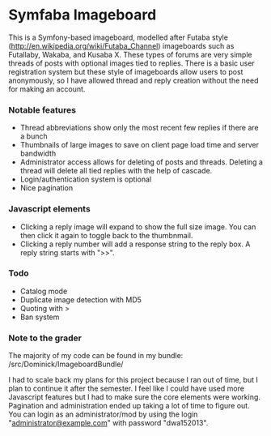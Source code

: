 # Symfaba Imageboard

This is a Symfony-based imageboard, modelled after Futaba style (http://en.wikipedia.org/wiki/Futaba_Channel) imageboards such as Futallaby, Wakaba, and Kusaba X. These types of forums are very simple threads of posts with optional images tied to replies. There is a basic user registration system but these style of imageboards allow users to post anonymously, so I have allowed thread and reply creation without the need for making an account.

### Notable features
- Thread abbreviations show only the most recent few replies if there are a bunch
- Thumbnails of large images to save on client page load time and server bandwidth
- Administrator access allows for deleting of posts and threads. Deleting a thread will delete all tied replies with the help of cascade.
- Login/authentication system is optional
- Nice pagination

### Javascript elements
- Clicking a reply image will expand to show the full size image. You can then click it again to toggle back to the thumbnmail.
- Clicking a reply number will add a response string to the reply box. A reply string starts with ">>".

### Todo
- Catalog mode
- Duplicate image detection with MD5
- Quoting with >
- Ban system

### Note to the grader
The majority of my code can be found in my bundle:
/src/Dominick/ImageboardBundle/

I had to scale back my plans for this project because I ran out of time, but I plan to continue it after the semester. I feel like I could have used more Javascript features but I had to make sure the core elements were working. Pagination and administration ended up taking a lot of time to figure out. You can login as an administrator/mod by using the login "administrator@example.com" with password "dwa152013".
